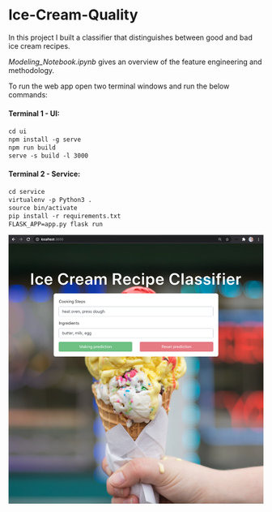 # Ice-Cream-Quality
In this project I built a classifier that distinguishes between good and bad ice cream recipes.

*Modeling_Notebook.ipynb* gives an overview of the feature engineering and methodology.

To run the web app open two terminal windows and run the below commands: 

#### Terminal 1 - UI: 
```
cd ui
npm install -g serve
npm run build
serve -s build -l 3000
```

#### Terminal 2 - Service: 
```
cd service 
virtualenv -p Python3 .
source bin/activate
pip install -r requirements.txt
FLASK_APP=app.py flask run
```


![Alt text](webapp.png?raw=true "Title")
